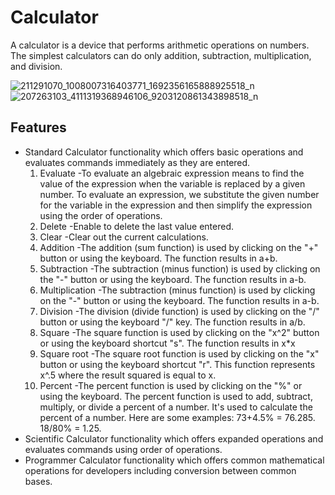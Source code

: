 # Calculator
A calculator is a device that performs arithmetic operations on numbers. The simplest calculators can do only addition, subtraction, multiplication, and division.

![211291070_1008007316403771_1692356165888925518_n](https://user-images.githubusercontent.com/86279975/124926763-1aed3900-e028-11eb-90f4-d581fb38d870.png)  ![207263103_4111319368946106_9203120861343898518_n](https://user-images.githubusercontent.com/86279975/124926847-30626300-e028-11eb-98d1-1922eef78da6.png)


## Features
- Standard Calculator functionality which offers basic operations and evaluates commands immediately as they are entered.
    1. Evaluate
      -To evaluate an algebraic expression means to find the value of the expression when the variable is replaced by a given number. To evaluate an expression, we substitute the given number for the variable in the expression and then simplify the expression using the order of operations.
    2. Delete
      -Enable to delete the last value entered.
    3. Clear
      -Clear out the current calculations.
    4. Addition
      -The addition (sum function) is used by clicking on the "+" button or using the keyboard. The function results in a+b.
    5. Subtraction
      -The subtraction (minus function) is used by clicking on the "-" button or using the keyboard. The function results in a-b.
    6. Multiplication
      -The subtraction (minus function) is used by clicking on the "-" button or using the keyboard. The function results in a-b.
    7. Division
      -The division (divide function) is used by clicking on the "/" button or using the keyboard "/" key. The function results in a/b.
    8. Square
      -The square function is used by clicking on the "x^2" button or using the keyboard shortcut "s". The function results in x*x
    9. Square root
      -The square root function is used by clicking on the "x" button or using the keyboard shortcut "r". This function represents x^.5 where the result squared is equal to x.
    10. Percent
      -The percent function is used by clicking on the "%" or using the keyboard. The percent function is used to add, subtract, multiply, or divide a percent of a number. It's used to calculate the percent of a number. Here are some examples:
      73+4.5% = 76.285.
      18/80% = 1.25.
- Scientific Calculator functionality which offers expanded operations and evaluates commands using order of operations.
- Programmer Calculator functionality which offers common mathematical operations for developers including conversion between common bases.
